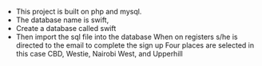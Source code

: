 * This project is built on php and mysql. 
* The database name is swift,
* Create a database called swift
* Then import the sql file into the database 
When on registers s/he is directed to the email to complete the sign up
Four places are selected in this case
CBD, Westie, Nairobi West, and Upperhill


